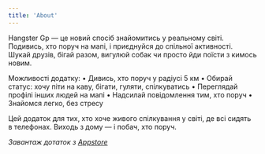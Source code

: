```yaml
---
title: 'About'
---
```


<!--
This content will be displayed at the top of the index page.
You can leave this empty if you don’t want to show any content.
-->

Hangster Gp — це новий спосіб знайомитись у реальному світі.
Подивись, хто поруч на мапі, і приєднуйся до спільної активності.
Шукай друзів, бігай разом, вигулюй собак чи просто йди поїсти з кимось новим.

Можливості додатку:
• Дивись, хто поруч у радіусі 5 км
• Обирай статус: хочу піти на каву, бігати, гуляти, спілкуватись
• Переглядай профілі інших людей на мапі
• Надсилай повідомлення тим, хто поруч
• Знайомся легко, без стресу

Цей додаток для тих, хто хоче живого спілкування у світі, де всі сидять в телефонах.
Виходь з дому — і побач, хто поруч.

_Завантаж дотаток з [Appstore](https://github.com/the3ash/astro-chiri)_
